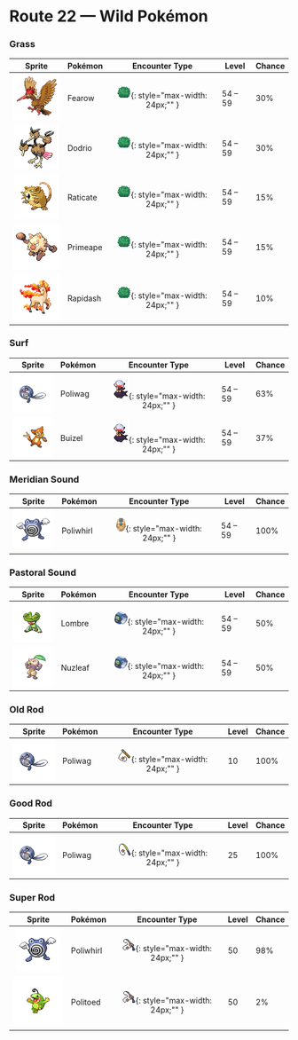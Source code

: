 # Route 22 — Wild Pokémon

### Grass

| Sprite | Pokémon | Encounter Type | Level | Chance |
|:------:|---------|:--------------:|-------|--------|
| ![Fearow](../../assets/sprites/fearow/front.gif "It shoots itself suddenly high into the sky, then plummets down in one fell swoop to strike its prey.") | Fearow | ![Grass](../../assets/encounter_types/grass.png "Grass"){: style="max-width: 24px;"" } | 54 – 59 | 30% |
| ![Dodrio](../../assets/sprites/dodrio/front.gif "It collects data and plans three times as wisely, but it may think too much and fall into a state of immobility.") | Dodrio | ![Grass](../../assets/encounter_types/grass.png "Grass"){: style="max-width: 24px;"" } | 54 – 59 | 30% |
| ![Raticate](../../assets/sprites/raticate/front.gif "Gnaws on anything with its tough fangs. It can even topple concrete buildings by gnawing on them.") | Raticate | ![Grass](../../assets/encounter_types/grass.png "Grass"){: style="max-width: 24px;"" } | 54 – 59 | 15% |
| ![Primeape](../../assets/sprites/primeape/front.gif "If approached while asleep, it may awaken and angrily give chase in a groggy state of semi-sleep.") | Primeape | ![Grass](../../assets/encounter_types/grass.png "Grass"){: style="max-width: 24px;"" } | 54 – 59 | 15% |
| ![Rapidash](../../assets/sprites/rapidash/front.gif "At full gallop, its four hooves barely touch the ground because it moves so incredibly fast.") | Rapidash | ![Grass](../../assets/encounter_types/grass.png "Grass"){: style="max-width: 24px;"" } | 54 – 59 | 10% |

### Surf

| Sprite | Pokémon | Encounter Type | Level | Chance |
|:------:|---------|:--------------:|-------|--------|
| ![Poliwag](../../assets/sprites/poliwag/front.gif "Because it is inept at walking on its newly grown legs, it always  swims around in water.") | Poliwag | ![Surf](../../assets/encounter_types/surf.png "Surf"){: style="max-width: 24px;"" } | 54 – 59 | 63% |
| ![Buizel](../../assets/sprites/buizel/front.gif "It inflates its flotation sac, keeping its face above water in order to watch for prey movement.") | Buizel | ![Surf](../../assets/encounter_types/surf.png "Surf"){: style="max-width: 24px;"" } | 54 – 59 | 37% |

### Meridian Sound

| Sprite | Pokémon | Encounter Type | Level | Chance |
|:------:|---------|:--------------:|-------|--------|
| ![Poliwhirl](../../assets/sprites/poliwhirl/front.gif "The swirl on its belly subtly undulates. Staring at it may gradually cause drowsiness.") | Poliwhirl | ![Meridian Sound](../../assets/encounter_types/meridian_sound.png "Meridian Sound"){: style="max-width: 24px;"" } | 54 – 59 | 100% |

### Pastoral Sound

| Sprite | Pokémon | Encounter Type | Level | Chance |
|:------:|---------|:--------------:|-------|--------|
| ![Lombre](../../assets/sprites/lombre/front.gif "It is nocturnal and becomes active at nightfall. It feeds on aquatic mosses that grow in the riverbed.") | Lombre | ![Pastoral Sound](../../assets/encounter_types/pastoral_sound.png "Pastoral Sound"){: style="max-width: 24px;"" } | 54 – 59 | 50% |
| ![Nuzleaf](../../assets/sprites/nuzleaf/front.gif "It lives deep in forests. With the leaf on its head, it makes a flute whose song makes listeners uneasy.") | Nuzleaf | ![Pastoral Sound](../../assets/encounter_types/pastoral_sound.png "Pastoral Sound"){: style="max-width: 24px;"" } | 54 – 59 | 50% |

### Old Rod

| Sprite | Pokémon | Encounter Type | Level | Chance |
|:------:|---------|:--------------:|-------|--------|
| ![Poliwag](../../assets/sprites/poliwag/front.gif "Because it is inept at walking on its newly grown legs, it always  swims around in water.") | Poliwag | ![Old Rod](../../assets/encounter_types/old_rod.png "Old Rod"){: style="max-width: 24px;"" } | 10 | 100% |

### Good Rod

| Sprite | Pokémon | Encounter Type | Level | Chance |
|:------:|---------|:--------------:|-------|--------|
| ![Poliwag](../../assets/sprites/poliwag/front.gif "Because it is inept at walking on its newly grown legs, it always  swims around in water.") | Poliwag | ![Good Rod](../../assets/encounter_types/good_rod.png "Good Rod"){: style="max-width: 24px;"" } | 25 | 100% |

### Super Rod

| Sprite | Pokémon | Encounter Type | Level | Chance |
|:------:|---------|:--------------:|-------|--------|
| ![Poliwhirl](../../assets/sprites/poliwhirl/front.gif "The swirl on its belly subtly undulates. Staring at it may gradually cause drowsiness.") | Poliwhirl | ![Super Rod](../../assets/encounter_types/super_rod.png "Super Rod"){: style="max-width: 24px;"" } | 50 | 98% |
| ![Politoed](../../assets/sprites/politoed/front.gif "If POLIWAG and POLIWHIRL hear its echoing cry, they respond by gathering from far and wide.") | Politoed | ![Super Rod](../../assets/encounter_types/super_rod.png "Super Rod"){: style="max-width: 24px;"" } | 50 | 2% |

